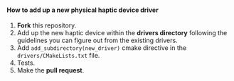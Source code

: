 
#### How to add up a new physical haptic device driver

1. **Fork** this repository.
2. Add up the new haptic device within the **drivers directory** following the guidelines you can figure out from the existing drivers.
3. Add `add_subdirectory(new_driver)` cmake directive in the `drivers/CMakeLists.txt` file.
4. Tests.
5. Make the **pull request**.
